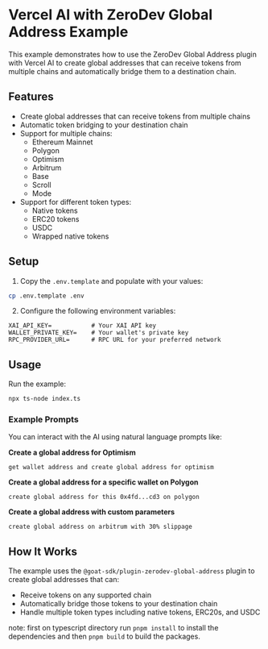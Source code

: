 # Vercel AI with ZeroDev Global Address Example

This example demonstrates how to use the ZeroDev Global Address plugin with Vercel AI to create global addresses that can receive tokens from multiple chains and automatically bridge them to a destination chain.

## Features

- Create global addresses that can receive tokens from multiple chains
- Automatic token bridging to your destination chain
- Support for multiple chains:
  - Ethereum Mainnet
  - Polygon
  - Optimism
  - Arbitrum
  - Base
  - Scroll
  - Mode
- Support for different token types:
  - Native tokens
  - ERC20 tokens
  - USDC
  - Wrapped native tokens

## Setup

1. Copy the `.env.template` and populate with your values:

```bash
cp .env.template .env
```

2. Configure the following environment variables:
```
XAI_API_KEY=           # Your XAI API key
WALLET_PRIVATE_KEY=    # Your wallet's private key
RPC_PROVIDER_URL=      # RPC URL for your preferred network
```

## Usage

Run the example:
```bash
npx ts-node index.ts
```

### Example Prompts

You can interact with the AI using natural language prompts like:

**Create a global address for Optimism**
```
get wallet address and create global address for optimism
```

**Create a global address for a specific wallet on Polygon**
```
create global address for this 0x4fd...cd3 on polygon
```

**Create a global address with custom parameters**
```
create global address on arbitrum with 30% slippage
```

## How It Works

The example uses the `@goat-sdk/plugin-zerodev-global-address` plugin to create global addresses that can:
- Receive tokens on any supported chain
- Automatically bridge those tokens to your destination chain
- Handle multiple token types including native tokens, ERC20s, and USDC

note: first on typescript directory run `pnpm install` to install the dependencies and then `pnpm build` to build the packages.